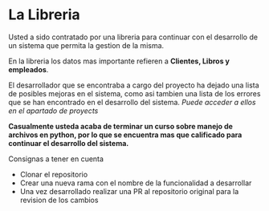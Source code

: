 # La Libreria

Usted a sido contratado por una libreria para continuar con el desarrollo de un sistema que permita la gestion de la misma.

En la libreria los datos mas importante refieren a **Clientes, Libros y empleados**.

El desarrollador que se encontraba a cargo del proyecto ha dejado una lista de posibles mejoras en el sistema, como asi tambien una lista de los errores que se han encontrado en el desarrollo del sistema.
*Puede acceder a ellos en el apartado de proyects*

**Casualmente usteda acaba de terminar un curso sobre manejo de archivos en python, por lo que se encuentra mas que calificado para continuar el desarrollo del sistema.**

Consignas a tener en cuenta

- Clonar el repositorio
- Crear una nueva rama con el nombre de la funcionalidad a desarrollar
- Una vez desarrollado realizar una PR al repositorio original para la revision de los cambios
